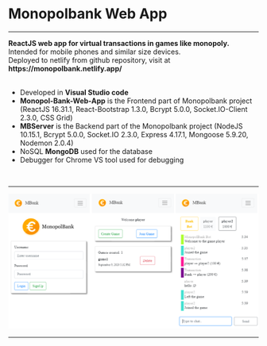 # Monopolbank Web App

<hr>
<b>ReactJS web app for virtual transactions in games like monopoly. </b></br>
Intended for mobile phones and similar size devices.</br>
Deployed to netlify from github repository, visit at <b>https://monopolbank.netlify.app/</b></br></br>
<ul>
  <li>Developed in <b>Visual Studio code</b></li>
  <li><b>Monopol-Bank-Web-App</b> is the Frontend part of  Monopolbank project   (ReactJS 16.31.1, React-Bootstrap 1.3.0, Bcrypt 5.0.0, Socket.IO-Client 2.3.0, CSS Grid)</li>
  <li><b>MBServer</b> is the Backend part of the Monopolbank project  (NodeJS 10.15.1, Bcrypt 5.0.0, Socket.IO 2.3.0, Express 4.17.1, Mongoose 5.9.20, Nodemon 2.0.4)</li>
  <li>NoSQL <b>MongoDB</b> used for the database</li>
  <li>Debugger for Chrome VS tool used for debugging</li>
</ul>
</br>


<hr>

![promisechains](https://github.com/domkris/files/blob/master/MBClient/Demo.png?raw=true)
<hr>

</br>
